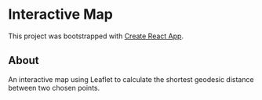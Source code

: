 # Interactive Map

This project was bootstrapped with [Create React App](https://github.com/facebook/create-react-app).

## About

An interactive map using Leaflet to calculate the shortest geodesic distance between two chosen points.

